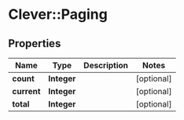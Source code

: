 # Clever::Paging

## Properties
Name | Type | Description | Notes
------------ | ------------- | ------------- | -------------
**count** | **Integer** |  | [optional] 
**current** | **Integer** |  | [optional] 
**total** | **Integer** |  | [optional] 


